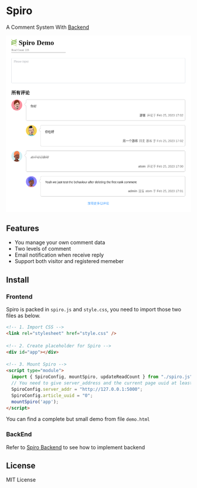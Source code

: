 # Spiro

A Comment System With [Backend](https://github.com/coffeehat/Spiro_Backend)

![Spiro Demo](./public/demo.png)
## Features

* You manage your own comment data
* Two levels of comment
* Email notification when receive reply
* Support both visitor and registered memeber

## Install

### Frontend

Spiro is packed in `spiro.js` and `style.css`, you need to import those two files as below.

``` html
<!-- 1. Import CSS -->
<link rel="stylesheet" href="style.css" />

<!-- 2. Create placeholder for Spiro -->
<div id="app"></div>

<!-- 3. Mount Spiro -->
<script type="module">
  import { SpiroConfig, mountSpiro, updateReadCount } from "./spiro.js";
  // You need to give server_address and the current page uuid at least
  SpiroConfig.server_addr = "http://127.0.0.1:5000";
  SpiroConfig.article_uuid = "0";
  mountSpiro('app');
</script>
```

You can find a complete but small demo from file `demo.html` 

### BackEnd

Refer to [Spiro Backend](https://github.com/coffeehat/Spiro_Backend) to see how to implement backend

## License

MIT License